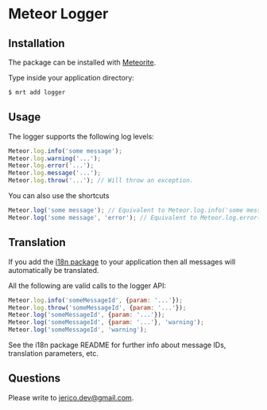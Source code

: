 Meteor Logger
=============

Installation
------------

The package can be installed with [Meteorite](https://github.com/oortcloud/meteorite/).

Type inside your application directory:

``` sh
$ mrt add logger
```

Usage
-----

The logger supports the following log levels:

``` javascript
Meteor.log.info('some message');
Meteor.log.warning('...');
Meteor.log.error('...');
Meteor.log.message('...');
Meteor.log.throw('...'); // Will throw an exception.
```

You can also use the shortcuts

``` javascript
Meteor.log('some message'); // Equivalent to Meteor.log.info('some message')
Meteor.log('some message', 'error'); // Equivalent to Meteor.log.error('some message')
```


Translation
-----------

If you add the [i18n package](https://atmosphere.meteor.com/package/i18n) to your application
then all messages will automatically be translated.

All the following are valid calls to the logger API:

``` javascript
Meteor.log.info('someMessageId', {param: '...'});
Meteor.log.throw('someMessageId', {param: '...'});
Meteor.log('someMessageId', {param: '...'});
Meteor.log('someMessageId', {param: '...'}, 'warning');
Meteor.log('someMessageId', 'warning');
```

See the i18n package README for further info about message IDs, translation parameters, etc.


Questions
---------

Please write to jerico.dev@gmail.com.
